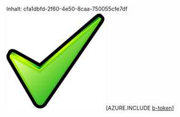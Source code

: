 Inhalt: cfa1dbfd-2f60-4e50-8caa-750055cfe7df![Bild](60ff1a32-18f2-4195-9f77-7b1484d84915.png)
[AZURE.INCLUDE [b-token](1a8d92fb-b7d9-4a00-90f5-111de7b04d67.md)]
